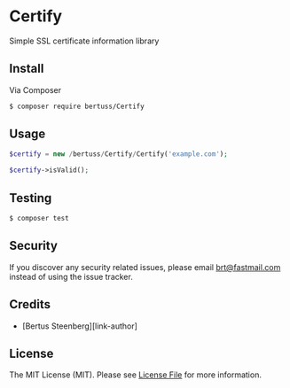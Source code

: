 # Certify

Simple SSL certificate information library

## Install

Via Composer

``` bash
$ composer require bertuss/Certify
```

## Usage

``` php
$certify = new /bertuss/Certify/Certify('example.com');

$certify->isValid();
```

## Testing

``` bash
$ composer test
```

## Security

If you discover any security related issues, please email brt@fastmail.com instead of using the issue tracker.

## Credits

- [Bertus Steenberg][link-author]

## License

The MIT License (MIT). Please see [License File](LICENSE.md) for more information.
